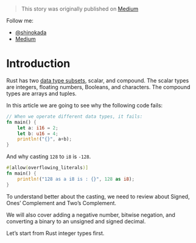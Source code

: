 > This story was originally published on [Medium](https://towardsdatascience.com/unsinged-signed-integers-and-casting-in-rust-9a847bfc398f)

Follow me:
- [@shinokada](https://twitter.com/shinokada)
- [Medium](https://medium.com/@shinichiokada)

# Introduction

Rust has two [data type subsets](https://doc.rust-lang.org/book/ch03-02-data-types.html), scalar, and compound. The scalar types are integers, floating numbers, Booleans, and characters. The compound types are arrays and tuples.

In this article we are going to see why the following code fails:

```rust
// When we operate different data types, it fails:
fn main() {
    let a: i16 = 2;
    let b: u16 = 4;
    println!("{}", a+b);
}
```

And why casting `128` to `i8` is `-128`.

```rust runnable
#[allow(overflowing_literals)]
fn main() {
    println!("128 as a i8 is : {}", 128 as i8);
}
```

To understand better about the casting, we need to review about Signed, Ones’ Complement and Two’s Complement.

We will also cover adding a negative number, bitwise negation, and converting a binary to an unsigned and signed decimal.

Let’s start from Rust integer types first.